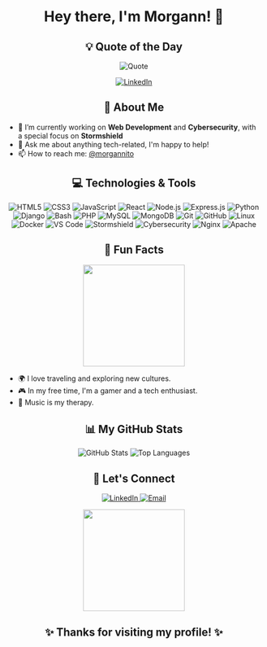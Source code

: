 <h1 align="center">Hey there, I'm Morgann! 👋</h1>

<h2 align="center">💡 Quote of the Day</h2>

<p align="center">
  <img src="https://quotes-github-readme.vercel.app/api?type=horizontal&theme=dark" alt="Quote"/>
</p>

<p align="center">
  <a href="https://www.linkedin.com/in/morgann-riu-475633171/">
    <img src="https://img.shields.io/badge/LinkedIn-Connect-blue?style=flat&logo=linkedin" alt="LinkedIn"/>
  </a>
</p>

<h2 align="center">🚀 About Me</h2>

<ul>
<li> 🔭 I’m currently working on <b>Web Development</b> and <b>Cybersecurity</b>, with a special focus on <b>Stormshield</b></li>  <li> 💬 Ask me about anything tech-related, I'm happy to help!</li>
  <li> 📫 How to reach me: <a href="mailto:mriu.morgannito@gmail.com">@morgannito</a></li>
</ul>

<h2 align="center">💻 Technologies & Tools</h2>

<p align="center">
  <img src="https://img.shields.io/badge/HTML5-E34F26?style=flat&logo=html5&logoColor=white" alt="HTML5"/>
  <img src="https://img.shields.io/badge/CSS3-1572B6?style=flat&logo=css3&logoColor=white" alt="CSS3"/>
  <img src="https://img.shields.io/badge/JavaScript-F7DF1E?style=flat&logo=javascript&logoColor=black" alt="JavaScript"/>
  <img src="https://img.shields.io/badge/React-61DAFB?style=flat&logo=react&logoColor=black" alt="React"/>
  <img src="https://img.shields.io/badge/Node.js-339933?style=flat&logo=nodedotjs&logoColor=white" alt="Node.js"/>
  <img src="https://img.shields.io/badge/Express.js-000000?style=flat&logo=express&logoColor=white" alt="Express.js"/>
  <img src="https://img.shields.io/badge/Python-3776AB?style=flat&logo=python&logoColor=white" alt="Python"/>
  <img src="https://img.shields.io/badge/Django-092E20?style=flat&logo=django&logoColor=white" alt="Django"/>
  <img src="https://img.shields.io/badge/Bash-4EAA25?style=flat&logo=gnubash&logoColor=white" alt="Bash"/>
  <img src="https://img.shields.io/badge/PHP-777BB4?style=flat&logo=php&logoColor=white" alt="PHP"/>
  <img src="https://img.shields.io/badge/MySQL-4479A1?style=flat&logo=mysql&logoColor=white" alt="MySQL"/>
  <img src="https://img.shields.io/badge/MongoDB-47A248?style=flat&logo=mongodb&logoColor=white" alt="MongoDB"/>
  <img src="https://img.shields.io/badge/Git-F05032?style=flat&logo=git&logoColor=white" alt="Git"/>
  <img src="https://img.shields.io/badge/GitHub-181717?style=flat&logo=github&logoColor=white" alt="GitHub"/>
  <img src="https://img.shields.io/badge/Linux-FCC624?style=flat&logo=linux&logoColor=black" alt="Linux"/>
  <img src="https://img.shields.io/badge/Docker-2496ED?style=flat&logo=docker&logoColor=white" alt="Docker"/>
  <img src="https://img.shields.io/badge/VS%20Code-007ACC?style=flat&logo=visual-studio-code&logoColor=white" alt="VS Code"/>
  <img src="https://img.shields.io/badge/Stormshield-5B9BD5?style=flat&logo=microsoft&logoColor=white" alt="Stormshield"/>
  <img src="https://img.shields.io/badge/Cybersecurity-2E8B57?style=flat&logo=security&logoColor=white" alt="Cybersecurity"/>
  <img src="https://img.shields.io/badge/Nginx-009639?style=flat&logo=nginx&logoColor=white" alt="Nginx"/>
  <img src="https://img.shields.io/badge/Apache-D22128?style=flat&logo=apache&logoColor=white" alt="Apache"/>
</p>

<h2 align="center">🌟 Fun Facts</h2>

<p align="center">
  <img src="https://media.giphy.com/media/13HgwGsXF0aiGY/giphy.gif" width="200"/>
</p>

<ul>
  <li> 🌍 I love traveling and exploring new cultures.</li>
  <li> 🎮 In my free time, I'm a gamer and a tech enthusiast.</li>
  <li> 🎵 Music is my therapy.</li>
</ul>

<h2 align="center">📊 My GitHub Stats</h2>

<p align="center">
  <img src="https://github-readme-stats.vercel.app/api?username=votre-username&show_icons=true&theme=radical" alt="GitHub Stats"/>
  <img src="https://github-readme-stats.vercel.app/api/top-langs/?username=votre-username&layout=compact&theme=radical" alt="Top Languages"/>
</p>

<h2 align="center">🚀 Let's Connect</h2>

<p align="center">
  <a href="https://www.linkedin.com/in/morgann-riu-475633171/">
    <img src="https://img.shields.io/badge/LinkedIn-Connect-blue?style=flat&logo=linkedin" alt="LinkedIn"/>
  </a>
  <a href="mailto:mriu.morgannito@gmail.com">
    <img src="https://img.shields.io/badge/Email-Contact%20Me-red?style=flat&logo=gmail&logoColor=white" alt="Email"/>
  </a>
</p>

<p align="center">
  <img src="https://media.giphy.com/media/jpVnC65DmYeyRL4LHS/giphy.gif" width="200"/>
</p>

<h2 align="center">✨ Thanks for visiting my profile! ✨</h2>
